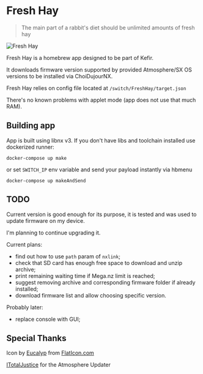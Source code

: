 # Fresh Hay

> The main part of a rabbit's diet should be unlimited amounts of fresh hay

![Fresh Hay](https://raw.githubusercontent.com/devgru/FreshHay/master/app/icon.jpg)

Fresh Hay is a homebrew app designed to be part of Kefir.

It downloads firmware version supported by provided Atmosphere/SX OS versions to be installed via ChoiDujourNX.

Fresh Hay relies on config file located at `/switch/FreshHay/target.json`

There's no known problems with applet mode (app does not use that much RAM).

## Building app

App is built using libnx v3. If you don't have libs and toolchain installed use dockerized runner:

`docker-compose up make`

or set `SWITCH_IP` env variable and send your payload instantly via hbmenu

`docker-compose up makeAndSend`

## TODO

Current version is good enough for its purpose, it is tested and was used to update firmware on my device.

I'm planning to continue upgrading it.

Current plans:
- find out how to use `path` param of `nxlink`;
- check that SD card has enough free space to download and unzip archive;
- print remaining waiting time if Mega.nz limit is reached;
- suggest removing archive and corresponding firmware folder if already installed;
- download firmware list and allow choosing specific version.

Probably later:
- replace console with GUI;

## Special Thanks

Icon by [Eucalyp](https://www.flaticon.com/authors/eucalyp) from [FlatIcon.com](FlatIcon.com)

[ITotalJustice](https://github.com/ITotalJustice) for the Atmosphere Updater
